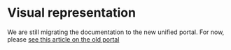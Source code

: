 ﻿# Visual representation

We are still migrating the documentation to the new unified portal. For now, please
[see this article on the old portal](http://pki.lacunasoftware.com/Help/html/98095ec7-2742-4d1f-9709-681c684eb13b.htm)

